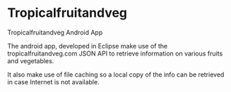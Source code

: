 Tropicalfruitandveg
===================

Tropicalfruitandveg Android App

The android app, developed in Eclipse make use of the tropicalfruitandveg.com JSON API 
to retrieve information on various fruits and vegetables.

It also make use of file caching so a local copy of the info can be retrieved in case Internet
is not available.
